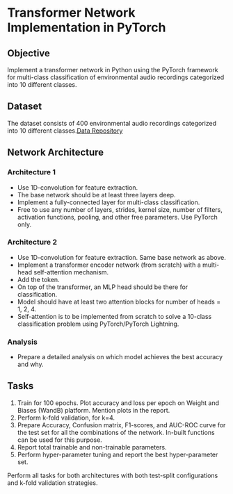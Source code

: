 # Transformer Network Implementation in PyTorch

## Objective
Implement a transformer network in Python using the PyTorch framework for multi-class classification of environmental audio recordings categorized into 10 different classes.

## Dataset
The dataset consists of 400 environmental audio recordings categorized into 10 different classes.[Data Repository](https://iitjacin-my.sharepoint.com/personal/mishra_10_iitj_ac_in/_layouts/15/onedrive.aspx?id=%2Fpersonal%2Fmishra%5F10%5Fiitj%5Fac%5Fin%2FDocuments%2FAudio%5FAssignment%5FDL%2FArchive%2Ezip&parent=%2Fpersonal%2Fmishra%5F10%5Fiitj%5Fac%5Fin%2FDocuments%2FAudio%5FAssignment%5FDL&ga=1)

## Network Architecture

### Architecture 1
- Use 1D-convolution for feature extraction.
- The base network should be at least three layers deep.
- Implement a fully-connected layer for multi-class classification.
- Free to use any number of layers, strides, kernel size, number of filters, activation functions, pooling, and other free parameters. Use PyTorch only.

### Architecture 2
- Use 1D-convolution for feature extraction. Same base network as above.
- Implement a transformer encoder network (from scratch) with a multi-head self-attention mechanism.
- Add the <cls> token.
- On top of the transformer, an MLP head should be there for classification.
- Model should have at least two attention blocks for number of heads = 1, 2, 4.
- Self-attention is to be implemented from scratch to solve a 10-class classification problem using PyTorch/PyTorch Lightning.

### Analysis
- Prepare a detailed analysis on which model achieves the best accuracy and why.

## Tasks

1. Train for 100 epochs. Plot accuracy and loss per epoch on Weight and Biases (WandB) platform. Mention plots in the report.
2. Perform k-fold validation, for k=4.
3. Prepare Accuracy, Confusion matrix, F1-scores, and AUC-ROC curve for the test set for all the combinations of the network. In-built functions can be used for this purpose.
4. Report total trainable and non-trainable parameters.
5. Perform hyper-parameter tuning and report the best hyper-parameter set.

Perform all tasks for both architectures with both test-split configurations and k-fold validation strategies.

